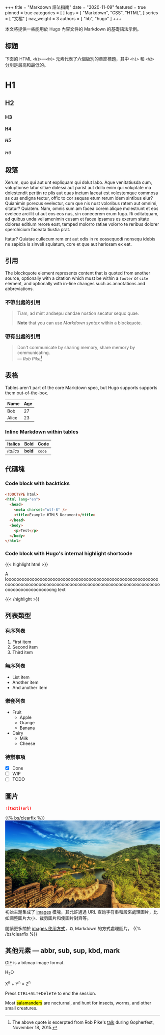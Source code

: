 +++
title = "Markdown 語法指南"
date = "2020-11-09"
featured = true
pinned = true
categories = [
]
tags = [
  "Markdown",
  "CSS",
  "HTML",
]
series = [
  "文檔"
]
nav_weight = 3
authors = [
  "hb",
  "hugo"
]
+++

本文將提供一些能用於 Hugo 內容文件的 Markdown 的基礎語法示例。

<!--more-->

## 標題

下面的 HTML `<h1>`—`<h6>` 元素代表了六個級別的章節標題，其中 `<h1>` 和 `<h2>` 分別是最高和最低的。

# H1

## H2

### H3

#### H4

##### H5

###### H6

## 段落

Xerum, quo qui aut unt expliquam qui dolut labo. Aque venitatiusda cum, voluptionse latur sitiae dolessi aut parist aut dollo enim qui voluptate ma dolestendit peritin re plis aut quas inctum laceat est volestemque commosa as cus endigna tectur, offic to cor sequas etum rerum idem sintibus eiur? Quianimin porecus evelectur, cum que nis nust voloribus ratem aut omnimi, sitatur? Quiatem. Nam, omnis sum am facea corem alique molestrunt et eos evelece arcillit ut aut eos eos nus, sin conecerem erum fuga. Ri oditatquam, ad quibus unda veliamenimin cusam et facea ipsamus es exerum sitate dolores editium rerore eost, temped molorro ratiae volorro te reribus dolorer sperchicium faceata tiustia prat.

Itatur? Quiatae cullecum rem ent aut odis in re eossequodi nonsequ idebis ne sapicia is sinveli squiatum, core et que aut hariosam ex eat.

## 引用

The blockquote element represents content that is quoted from another source, optionally with a citation which must be within a `footer` or `cite` element, and optionally with in-line changes such as annotations and abbreviations.

### 不帶出處的引用

> Tiam, ad mint andaepu dandae nostion secatur sequo quae.
>
> **Note** that you can use _Markdown syntax_ within a blockquote.

### 帶有出處的引用

> Don't communicate by sharing memory, share memory by communicating.<br>
> — <cite>Rob Pike[^1]</cite>

[^1]: The above quote is excerpted from Rob Pike's [talk](https://www.youtube.com/watch?v=PAAkCSZUG1c) during Gopherfest, November 18, 2015.

## 表格

Tables aren't part of the core Markdown spec, but Hugo supports supports them out-of-the-box.

| Name  | Age |
| ----- | --- |
| Bob   | 27  |
| Alice | 23  |

### Inline Markdown within tables

| Italics   | Bold     | Code   |
| --------- | -------- | ------ |
| _italics_ | **bold** | `code` |

## 代碼塊

### Code block with backticks

```html {title="public/index.html"}
<!DOCTYPE html>
<html lang="en">
  <head>
    <meta charset="utf-8" />
    <title>Example HTML5 Document</title>
  </head>
  <body>
    <p>Test</p>
  </body>
</html>
```

### Code block with Hugo's internal highlight shortcode

{{< highlight html >}}

<!doctype html>
<html lang="en">
<head>
  <meta charset="utf-8">
  <title>Another Example HTML5 Document</title>
</head>
<body>
  <p>A looooooooooooooooooooooooooooooooooooooooooooooooooooooooooooooooooooooooooooooooooooooooooooooooooooooooooooooooooooooooooooooooooooooooong text</p>
</body>
</html>
{{< /highlight >}}

## 列表類型

### 有序列表

1. First item
2. Second item
3. Third item

### 無序列表

- List item
- Another item
- And another item

### 嵌套列表

- Fruit
  - Apple
  - Orange
  - Banana
- Dairy
  - Milk
  - Cheese

### 待辦事項

- [x] Done
- [ ] WIP
- [ ] TODO

## 圖片

```markdown
![text](url)
```

{{% bs/clearfix %}}
![Float start](featured.jpeg?width=200px#float-start) 初始主題集成了 [images](https://hugomods.com/en/docs/images) 模塊，其允許通過 URL 查詢字符串和段來處理圖片，比如調整圖片大小、裁剪圖片和使圖片對齊等。

閱讀更多關於 [images 使用方式](https://hugomods.com/en/docs/images#aligning-images)，以 Markdown 的方式處理圖片。
{{% /bs/clearfix %}}

## 其他元素 — abbr, sub, sup, kbd, mark

<abbr title="Graphics Interchange Format">GIF</abbr> is a bitmap image format.

H<sub>2</sub>O

X<sup>n</sup> + Y<sup>n</sup> = Z<sup>n</sup>

Press <kbd><kbd>CTRL</kbd>+<kbd>ALT</kbd>+<kbd>Delete</kbd></kbd> to end the session.

Most <mark>salamanders</mark> are nocturnal, and hunt for insects, worms, and other small creatures.
